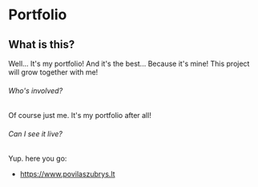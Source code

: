 # Portfolio
 
## What is this?
Well... It's my portfolio! And it's the best... Because it's mine! This project will grow together with me!

###### Who's involved?

Of course just me. It's my portfolio after all!

###### Can I see it live?

Yup. here you go:
 - https://www.povilaszubrys.lt
